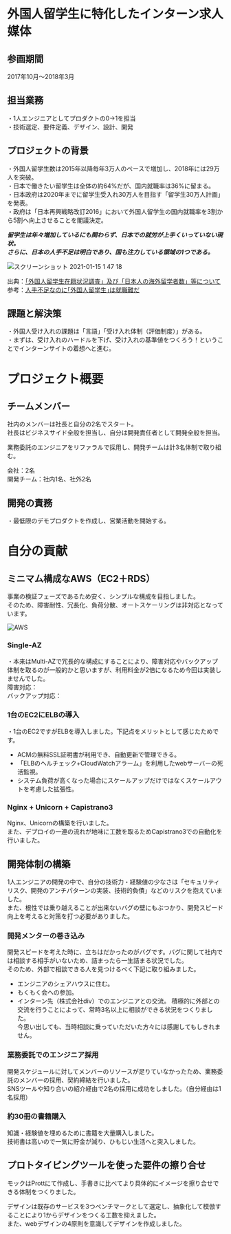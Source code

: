 # 外国人留学生に特化したインターン求人媒体

## 参画期間
2017年10月～2018年3月

## 担当業務
・1人エンジニアとしてプロダクトの0→1を担当  
・技術選定、要件定義、デザイン、設計、開発  

## プロジェクトの背景
・外国人留学生数は2015年以降毎年3万人のペースで増加し、2018年には29万人を突破。  
・日本で働きたい留学生は全体の約64%だが、国内就職率は36%に留まる。  
・日本政府は2020年までに留学生受入れ30万人を目指す「留学生30万人計画」を発表。  
・政府は「日本再興戦略改訂2016」において外国人留学生の国内就職率を3割から5割へ向上させることを閣議決定。  

***留学生は年々増加しているにも関わらず、日本での就労が上手くいっていない現状。  
さらに、日本の人手不足は明白であり、国も注力している領域の1つである。***  

![スクリーンショット 2021-01-15 1 47 18](https://user-images.githubusercontent.com/22842524/104621802-d796bb00-56d3-11eb-90a7-8dd20464d34b.png)
  
出典：[「外国人留学生在籍状況調査」及び「日本人の海外留学者数」等について](https://www.mext.go.jp/a_menu/koutou/ryugaku/__icsFiles/afieldfile/2019/01/18/1412692_1.pdf)  
参考：[人手不足なのに｢外国人留学生｣は就職難だ](https://toyokeizai.net/articles/-/233419)  

## 課題と解決策
・外国人受け入れの課題は「言語」「受け入れ体制（評価制度）」がある。  
・まずは、受け入れのハードルを下げ、受け入れの基準値をつくろう！ということでインターンサイトの着想へと進む。  

# プロジェクト概要
## チームメンバー
社内のメンバーは社長と自分の2名でスタート。  
社長はビジネスサイド全般を担当し、自分は開発責任者として開発全般を担当。  

業務委託のエンジニアをリファラルで採用し、開発チームは計3名体制で取り組む。

会社：2名  
開発チーム：社内1名、社外2名  

## 開発の責務
・最低限のデモプロダクトを作成し、営業活動を開始する。

# 自分の貢献

## ミニマム構成なAWS（EC2＋RDS）
事業の検証フェーズであるため安く、シンプルな構成を目指しました。  
そのため、障害耐性、冗長化、負荷分散、オートスケーリングは非対応となっています。  

![AWS](https://user-images.githubusercontent.com/22842524/104629186-80491880-56dc-11eb-936e-3eba29d213bc.png)

### Single-AZ
・本来はMulti-AZで冗長的な構成にすることにより、障害対応やバックアップ体制を取るのが一般的かと思いますが、利用料金が2倍になるため今回は実装しませんでした。  
障害対応：  
バックアップ対応：  

### 1台のEC2にELBの導入
・1台のEC2ですがELBを導入しました。下記点をメリットとして感じたためです。
- ACMの無料SSL証明書が利用でき、自動更新で管理できる。
- 「ELBのヘルチェック+CloudWatchアラーム」を利用したwebサーバーの死活監視。
- システム負荷が高くなった場合にスケールアップだけではなくスケールアウトを考慮した拡張性。

### Nginx + Unicorn + Capistrano3
Nginx、Unicornの構築を行いました。  
また、デプロイの一連の流れが地味に工数を取るためCapistrano3での自動化を行いました。  

## 開発体制の構築
1人エンジニアの開発の中で、自分の技術力・経験値の少なさは「セキュリティリスク、開発のアンチパターンの実装、技術的負債」などのリスクを抱えていました。  
また、根性では乗り越えることが出来ないバグの壁にもぶつかり、開発スピード向上を考えると対策を打つ必要がありました。

### 開発メンターの巻き込み
開発スピードを考えた時に、立ちはだかったのがバグです。バグに関して社内では相談する相手がいないため、詰まったら一生詰まる状況でした。  
そのため、外部で相談できる人を見つけるべく下記に取り組みました。  
- エンジニアのシェアハウスに住む。
- もくもく会への参加。
- インターン先（株式会社div）でのエンジニアとの交流。
積極的に外部との交流を行うことによって、常時3名以上に相談ができる状況をつくりました。  
今思い出しても、当時相談に乗っていただいた方々には感謝してもしきれません。  

### 業務委託でのエンジニア採用
開発スケジュールに対してメンバーのリソースが足りていなかったため、業務委託のメンバーの採用、契約締結を行いました。  
SNSツールや知り合いの紹介経由で2名の採用に成功をしました。（自分経由は1名採用）  

### 約30冊の書籍購入
知識・経験値を埋めるために書籍を大量購入しました。  
技術書は高いので一気に貯金が減り、ひもじい生活へと突入しました。  

## プロトタイピングツールを使った要件の擦り合せ
モックはProttにて作成し、手書きに比べてより具体的にイメージを擦り合せできる体制をつくりました。  

デザインは既存のサービスを3つベンチマークとして選定し、抽象化して模倣することにより1からデザインをつくる工数を抑えました。  
また、webデザインの4原則を意識してデザインを作成しました。  
